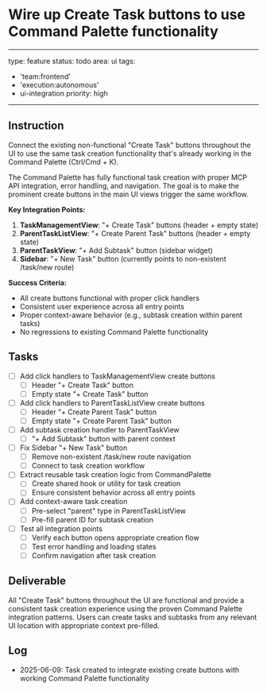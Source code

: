 # Wire up Create Task buttons to use Command Palette functionality

---
type: feature
status: todo
area: ui
tags:
  - 'team:frontend'
  - 'execution:autonomous'
  - ui-integration
priority: high
---


## Instruction
Connect the existing non-functional "Create Task" buttons throughout the UI to use the same task creation functionality that's already working in the Command Palette (Ctrl/Cmd + K).

The Command Palette has fully functional task creation with proper MCP API integration, error handling, and navigation. The goal is to make the prominent create buttons in the main UI views trigger the same workflow.

**Key Integration Points:**
1. **TaskManagementView**: "+ Create Task" buttons (header + empty state)
2. **ParentTaskListView**: "+ Create Parent Task" buttons (header + empty state) 
3. **ParentTaskView**: "+ Add Subtask" button (sidebar widget)
4. **Sidebar**: "+ New Task" button (currently points to non-existent /task/new route)

**Success Criteria:**
- All create buttons functional with proper click handlers
- Consistent user experience across all entry points
- Proper context-aware behavior (e.g., subtask creation within parent tasks)
- No regressions to existing Command Palette functionality

## Tasks
- [ ] Add click handlers to TaskManagementView create buttons
  - [ ] Header "+ Create Task" button
  - [ ] Empty state "+ Create Task" button
- [ ] Add click handlers to ParentTaskListView create buttons
  - [ ] Header "+ Create Parent Task" button  
  - [ ] Empty state "+ Create Parent Task" button
- [ ] Add subtask creation handler to ParentTaskView
  - [ ] "+ Add Subtask" button with parent context
- [ ] Fix Sidebar "+ New Task" button
  - [ ] Remove non-existent /task/new route navigation
  - [ ] Connect to task creation workflow
- [ ] Extract reusable task creation logic from CommandPalette
  - [ ] Create shared hook or utility for task creation
  - [ ] Ensure consistent behavior across all entry points
- [ ] Add context-aware task creation
  - [ ] Pre-select "parent" type in ParentTaskListView
  - [ ] Pre-fill parent ID for subtask creation
- [ ] Test all integration points
  - [ ] Verify each button opens appropriate creation flow
  - [ ] Test error handling and loading states
  - [ ] Confirm navigation after task creation

## Deliverable
All "Create Task" buttons throughout the UI are functional and provide a consistent task creation experience using the proven Command Palette integration patterns. Users can create tasks and subtasks from any relevant UI location with appropriate context pre-filled.

## Log
- 2025-06-09: Task created to integrate existing create buttons with working Command Palette functionality
